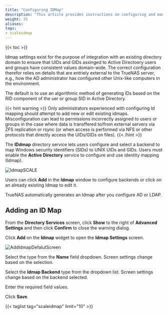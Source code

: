 ```yaml
---
title: "Configuring IDMap"
description: "This article provides instructions on configuring and managing ID mapping in SCALE."
weight: 35
aliases:
tags:
- scaleidmap
---
```


{{< toc >}}


Idmap settings exist for the purpose of integration with an existing directory domain to ensure that UIDs and GIDs assinged to Active Directoery users and groups have consistent values domain-wide. 
The correct configuration therefor relies on details that are entriely external to the TrueNAS server, e.g., how the AD administrator has configured other Unix-like computers in the environment.

The default is to use an algorithmic method of generating IDs based on the RID component of the uer or group SID in Active Directory.

{{< hint warning >}}
Only administrators experienced with configuring Id mapping should attempt to add new or edit existing idmaps. 
Misconfiguration can lead to permissions incorrectly assigned to users or groups in the case where data is transffered to/from external servers via ZFS replication or rsync (or when access is performed via NFS or other protocols that directly access the UIDs/GIDs on files).
{{< /hint >}}

The **IDdmap** directory service lets users configure and select a backend to map Windows security identifiers (SIDs) to UNIX UIDs and GIDs. Users must enable the **Active Directory** service to configure and use identity mapping (Idmap).

![IdmapSCALE](/images/SCALE/IdmapSCALE.png "Idmap Window")

Users can click **Add** in the **Idmap** window to configure backends or click on an already existing Idmap to edit it.

TrueNAS automatically generates an Idmap after you configure AD or LDAP.

## Adding an ID Map

From the **Directory Services** screen, click **Show** to the right of **Advanced Settings** and then click **Confirm** to close the warning dialog.

Click **Add** on the **Idmap** widget to open the **Idmap Settings** screen.

![AddIdmapDefalutScreen](/images/SCALE/22.12/AddIdmapDefalutScreen.png "Add Idmap Default Screen")

Select the type from the **Name** field dropdown. Screen settings change based on the selection.

Select the **Idmap Backend** type from the dropdown list. Screen settings change based on the backend selected.

Enter the required field values.

Click **Save**.

{{< taglist tag="scaleidmap" limit="10" >}}